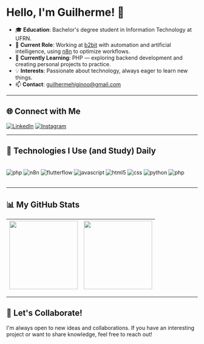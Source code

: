 # Hello, I'm Guilherme! 👋

- 🎓 **Education**: Bachelor's degree student in Information Technology at UFRN.
- 💼 **Current Role**: Working at [b2bit](https://b2bit.company/) with automation and artificial intelligence, using [n8n](https://n8n.io/) to optimize workflows.
- 🌱 **Currently Learning**: PHP — exploring backend development and creating personal projects to practice.
- 💡 **Interests**: Passionate about technology, always eager to learn new things.
- 📫 **Contact**: [guilhermehiginoo@gmail.com](mailto:guilhermehiginoo@gmail.com)

---

## 🌐 Connect with Me
[![LinkedIn](https://img.shields.io/badge/LinkedIn-0077B5?style=for-the-badge&logo=linkedin&logoColor=white)](https://www.linkedin.com/in/guilherme-higino-3b99422b3/)
[![Instagram](https://img.shields.io/badge/Instagram-E4405F?style=for-the-badge&logo=instagram&logoColor=white)](https://www.instagram.com/guilhermehiginoo/)

---

## 🚀 Technologies I Use (and Study) Daily
<div style="display: inline_block"><br/>
  <img align="center" alt="php" src="https://img.shields.io/badge/PHP-777BB4?style=for-the-badge&logo=php&logoColor=white">
  <img align="center" alt="n8n" src="https://img.shields.io/badge/n8n-00B2B0?style=for-the-badge&logo=n8n&logoColor=white">
  <img align="center" alt="flutterflow" src="https://img.shields.io/badge/FlutterFlow-02569B?style=for-the-badge&logo=flutter&logoColor=white">
  <img align="center" alt="javascript" src="https://img.shields.io/badge/JavaScript-F7DF1E?style=for-the-badge&logo=javascript&logoColor=black">
  <img align="center" alt="html5" src="https://img.shields.io/badge/HTML5-E34F26?style=for-the-badge&logo=html5&logoColor=white">
  <img align="center" alt="css" src="https://img.shields.io/badge/CSS3-1572B6?style=for-the-badge&logo=css3&logoColor=white">
  <img align="center" alt="python" src="https://img.shields.io/badge/Python-14354C?style=for-the-badge&logo=python&logoColor=white">
  <img align="center" alt="php" src="https://img.shields.io/badge/PHP-777BB4?style=for-the-badge&logo=php&logoColor=white">
</div><br/>

---

## 📊 My GitHub Stats

| <img src="https://github-readme-stats.vercel.app/api?username=guilhermehiginoo&show_icons=true&theme=dracula" height="180em" /> | <img src="https://github-readme-stats.vercel.app/api/top-langs/?username=guilhermehiginoo&layout=compact&theme=dracula" height="180em" /> |
| --- | --- |

---

## 🤝 Let's Collaborate!
I'm always open to new ideas and collaborations. If you have an interesting project or want to share knowledge, feel free to reach out!
